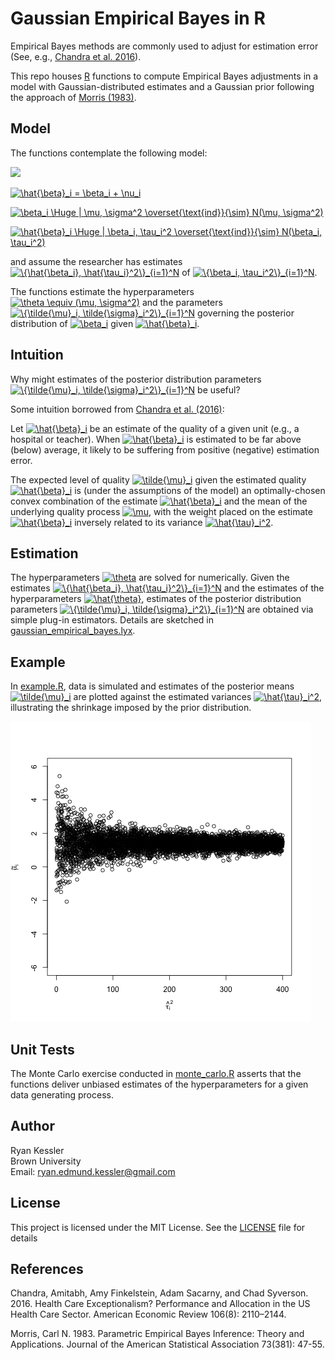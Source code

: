 # Gaussian Empirical Bayes in R

Empirical Bayes methods are commonly used to adjust for estimation error (See, e.g., [Chandra et al. 2016](https://pubs.aeaweb.org/doi/pdfplus/10.1257/aer.20151080)). 

This repo houses [R](https://www.r-project.org/) functions to compute Empirical Bayes adjustments in a model with Gaussian-distributed estimates and a Gaussian prior following the approach of [Morris (1983)](https://www.jstor.org/stable/2287098). 

## Model 

The functions contemplate the following model:

<img src="https://render.githubusercontent.com/render/math?math=e^{i \pi} = -1">

<a href="https://www.codecogs.com/eqnedit.php?latex=\hat{\beta}_i&space;=&space;\beta_i&space;&plus;&space;\nu_i" target="_blank"><img src="https://latex.codecogs.com/gif.latex?\hat{\beta}_i&space;=&space;\beta_i&space;&plus;&space;\nu_i" title="\hat{\beta}_i = \beta_i + \nu_i" /></a>

<a href="https://www.codecogs.com/eqnedit.php?latex=\beta_i&space;\Huge&space;|&space;\mu,&space;\sigma^2&space;\overset{\text{ind}}{\sim}&space;N(\mu,&space;\sigma^2)" target="_blank"><img src="https://latex.codecogs.com/gif.latex?\beta_i&space;\Huge&space;|&space;\mu,&space;\sigma^2&space;\overset{\text{ind}}{\sim}&space;N(\mu,&space;\sigma^2)" title="\beta_i \Huge | \mu, \sigma^2 \overset{\text{ind}}{\sim} N(\mu, \sigma^2)" /></a>

<a href="https://www.codecogs.com/eqnedit.php?latex=\hat{\beta}_i&space;\Huge&space;|&space;\beta_i,&space;\tau_i^2&space;\overset{\text{ind}}{\sim}&space;N(\beta_i,&space;\tau_i^2)" target="_blank"><img src="https://latex.codecogs.com/gif.latex?\hat{\beta}_i&space;\Huge&space;|&space;\beta_i,&space;\tau_i^2&space;\overset{\text{ind}}{\sim}&space;N(\beta_i,&space;\tau_i^2)" title="\hat{\beta}_i \Huge | \beta_i, \tau_i^2 \overset{\text{ind}}{\sim} N(\beta_i, \tau_i^2)" /></a>

and assume the researcher has estimates <a href="https://www.codecogs.com/eqnedit.php?latex=\{\hat{\beta_i},&space;\hat{\tau_i}^2\}_{i=1}^N" target="_blank"><img src="https://latex.codecogs.com/gif.latex?\{\hat{\beta_i},&space;\hat{\tau_i}^2\}_{i=1}^N" title="\{\hat{\beta_i}, \hat{\tau_i}^2\}_{i=1}^N" /></a> of <a href="https://www.codecogs.com/eqnedit.php?latex=\{\beta_i,&space;\tau_i^2\}_{i=1}^N" target="_blank"><img src="https://latex.codecogs.com/gif.latex?\{\beta_i,&space;\tau_i^2\}_{i=1}^N" title="\{\beta_i, \tau_i^2\}_{i=1}^N" /></a>. 

The functions estimate the hyperparameters <a href="https://www.codecogs.com/eqnedit.php?latex=\theta&space;\equiv&space;(\mu,&space;\sigma^2)" target="_blank"><img src="https://latex.codecogs.com/gif.latex?\theta&space;\equiv&space;(\mu,&space;\sigma^2)" title="\theta \equiv (\mu, \sigma^2)" /></a> and the parameters <a href="https://www.codecogs.com/eqnedit.php?latex=\{\tilde{\mu}_i,&space;\tilde{\sigma}_i^2\}_{i=1}^N" target="_blank"><img src="https://latex.codecogs.com/gif.latex?\{\tilde{\mu}_i,&space;\tilde{\sigma}_i^2\}_{i=1}^N" title="\{\tilde{\mu}_i, \tilde{\sigma}_i^2\}_{i=1}^N" /></a> governing the posterior distribution of  <a href="https://www.codecogs.com/eqnedit.php?latex=\beta_i" target="_blank"><img src="https://latex.codecogs.com/gif.latex?\beta_i" title="\beta_i" /></a>  given  <a href="https://www.codecogs.com/eqnedit.php?latex=\hat{\beta}_i" target="_blank"><img src="https://latex.codecogs.com/gif.latex?\hat{\beta}_i" title="\hat{\beta}_i" /></a>.

## Intuition 

Why might estimates of the posterior distribution parameters <a href="https://www.codecogs.com/eqnedit.php?latex=\{\tilde{\mu}_i,&space;\tilde{\sigma}_i^2\}_{i=1}^N" target="_blank"><img src="https://latex.codecogs.com/gif.latex?\{\tilde{\mu}_i,&space;\tilde{\sigma}_i^2\}_{i=1}^N" title="\{\tilde{\mu}_i, \tilde{\sigma}_i^2\}_{i=1}^N" /></a> be useful? 

Some intuition borrowed from [Chandra et al. (2016)](https://pubs.aeaweb.org/doi/pdfplus/10.1257/aer.20151080):

Let <a href="https://www.codecogs.com/eqnedit.php?latex=\hat{\beta}_i" target="_blank"><img src="https://latex.codecogs.com/gif.latex?\hat{\beta}_i" title="\hat{\beta}_i" /></a> be an estimate of the quality of a given unit (e.g., a hospital or teacher). When <a href="https://www.codecogs.com/eqnedit.php?latex=\hat{\beta}_i" target="_blank"><img src="https://latex.codecogs.com/gif.latex?\hat{\beta}_i" title="\hat{\beta}_i" /></a> is estimated to be far above (below) average, it likely to be suffering from positive (negative) estimation error. 

The expected level of quality <a href="https://www.codecogs.com/eqnedit.php?latex=\tilde{\mu}_i" target="_blank"><img src="https://latex.codecogs.com/gif.latex?\tilde{\mu}_i" title="\tilde{\mu}_i" /></a> given the estimated quality <a href="https://www.codecogs.com/eqnedit.php?latex=\hat{\beta}_i" target="_blank"><img src="https://latex.codecogs.com/gif.latex?\hat{\beta}_i" title="\hat{\beta}_i" /></a> is (under the assumptions of the model) an optimally-chosen convex combination of the estimate <a href="https://www.codecogs.com/eqnedit.php?latex=\hat{\beta}_i" target="_blank"><img src="https://latex.codecogs.com/gif.latex?\hat{\beta}_i" title="\hat{\beta}_i" /></a> and the mean of the underlying quality process <a href="https://www.codecogs.com/eqnedit.php?latex=\mu" target="_blank"><img src="https://latex.codecogs.com/gif.latex?\mu" title="\mu" /></a>, with the weight placed on the estimate <a href="https://www.codecogs.com/eqnedit.php?latex=\hat{\beta}_i" target="_blank"><img src="https://latex.codecogs.com/gif.latex?\hat{\beta}_i" title="\hat{\beta}_i" /></a> inversely related to its variance <a href="https://www.codecogs.com/eqnedit.php?latex=\hat{\tau}_i^2" target="_blank"><img src="https://latex.codecogs.com/gif.latex?\hat{\tau}_i^2" title="\hat{\tau}_i^2" /></a>.

## Estimation

The hyperparameters <a href="https://www.codecogs.com/eqnedit.php?latex=\theta" target="_blank"><img src="https://latex.codecogs.com/gif.latex?\theta" title="\theta" /></a> are solved for numerically. Given the estimates <a href="https://www.codecogs.com/eqnedit.php?latex=\{\hat{\beta_i},&space;\hat{\tau_i}^2\}_{i=1}^N" target="_blank"><img src="https://latex.codecogs.com/gif.latex?\{\hat{\beta_i},&space;\hat{\tau_i}^2\}_{i=1}^N" title="\{\hat{\beta_i}, \hat{\tau_i}^2\}_{i=1}^N" /></a> and the estimates of the hyperparameters <a href="https://www.codecogs.com/eqnedit.php?latex=\hat{\theta}" target="_blank"><img src="https://latex.codecogs.com/gif.latex?\hat{\theta}" title="\hat{\theta}" /></a>, estimates of the posterior distribution parameters <a href="https://www.codecogs.com/eqnedit.php?latex=\{\tilde{\mu}_i,&space;\tilde{\sigma}_i^2\}_{i=1}^N" target="_blank"><img src="https://latex.codecogs.com/gif.latex?\{\tilde{\mu}_i,&space;\tilde{\sigma}_i^2\}_{i=1}^N" title="\{\tilde{\mu}_i, \tilde{\sigma}_i^2\}_{i=1}^N" /></a> are obtained via simple plug-in estimators. Details are sketched in [gaussian_empirical_bayes.lyx](./docs/gaussian_empirical_bayes.lyx). 

## Example

In [example.R](./example/code/example.R), data is simulated and estimates of the posterior means <a href="https://www.codecogs.com/eqnedit.php?latex=\tilde{\mu}_i" target="_blank"><img src="https://latex.codecogs.com/gif.latex?\tilde{\mu}_i" title="\tilde{\mu}_i" /></a> are plotted against the estimated variances <a href="https://www.codecogs.com/eqnedit.php?latex=\hat{\tau}_i^2" target="_blank"><img src="https://latex.codecogs.com/gif.latex?\hat{\tau}_i^2" title="\hat{\tau}_i^2" /></a>, illustrating the shrinkage imposed by the prior distribution. 

![](./example/output/gaussian_eb_shrinkage.png)

## Unit Tests

The Monte Carlo exercise conducted in [monte_carlo.R](./test/code/monte_carlo.R) asserts that the functions deliver unbiased estimates of the hyperparameters for a given data generating process. 

## Author

Ryan Kessler
<br>Brown University
<br>Email: ryan.edmund.kessler@gmail.com

## License

This project is licensed under the MIT License. See the [LICENSE](LICENSE) file for details

## References

Chandra, Amitabh, Amy Finkelstein, Adam Sacarny, and Chad Syverson. 2016. Health Care Exceptionalism? Performance and Allocation in the US Health Care Sector. American Economic Review 106(8): 2110–2144.

Morris, Carl N. 1983. Parametric Empirical Bayes Inference: Theory and Applications. Journal of the American Statistical Association 73(381): 47-55. 
